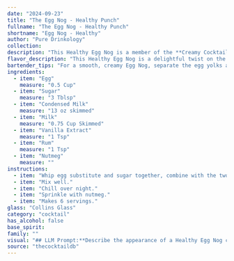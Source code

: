```yaml
---
date: "2024-09-23"
title: "The Egg Nog - Healthy Punch"
fullname: "The Egg Nog - Healthy Punch"
shortname: "Egg Nog - Healthy"
author: "Pure Drinkology"
collection:
description: "This Healthy Egg Nog is a member of the **Creamy Cocktail** family, often featuring dairy and eggs. Its origins trace back to medieval European posset drinks, combining milk, eggs, and spices. "
flavor_description: "This Healthy Egg Nog is a delightful twist on the classic, offering a creamy, comforting flavor profile. The sweetness of the sugar and condensed milk balances the subtle richness of the egg yolks, while the vanilla extract adds a warm, comforting note. The rum provides a gentle, boozy kick, and the nutmeg creates a warming, spiced finish. It's a luxuriously smooth and satisfying drink, perfect for a holiday celebration or a cozy night in. "
bartender_tips: "For a smooth, creamy Egg Nog, separate the egg yolks and whites. Whisk the yolks with sugar until pale and fluffy, then slowly add the condensed milk, milk, and vanilla.  Fold in the stiffly beaten egg whites.  Finally, stir in the rum and nutmeg.  Chill for at least 2 hours for the flavors to meld and for a more refreshing drink."
ingredients:
  - item: "Egg"
    measure: "0.5 Cup"
  - item: "Sugar"
    measure: "3 Tblsp"
  - item: "Condensed Milk"
    measure: "13 oz skimmed"
  - item: "Milk"
    measure: "0.75 Cup Skimmed"
  - item: "Vanilla Extract"
    measure: "1 Tsp"
  - item: "Rum"
    measure: "1 Tsp"
  - item: "Nutmeg"
    measure: ""
instructions:
  - item: "Whip egg substitute and sugar together, combine with the two kinds of milk, vanilla, and rum."
  - item: "Mix well."
  - item: "Chill over night."
  - item: "Sprinkle with nutmeg."
  - item: "Makes 6 servings."
glass: "Collins Glass"
category: "cocktail"
has_alcohol: false
base_spirit:
family: ""
visual: "## LLM Prompt:**Describe the appearance of a Healthy Egg Nog cocktail, made with the following ingredients: Egg, Sugar, Condensed Milk, Milk, Vanilla Extract, Rum, and Nutmeg.****Focus on the following aspects:*** **Color:** Is it predominantly white, yellow, or a creamy, off-white? Does it have any hints of other colors, like brown from the nutmeg?* **Texture:** Is it smooth and velvety? Does it have any visible particles, like bits of egg white or nutmeg?* **Appearance:** Is it layered or uniform? Are there any interesting swirls or patterns on the surface? Does it have any foam or froth?* **Garnish:** How is the cocktail typically garnished? Are there any embellishments to consider?**Example:**Imagine a creamy, off-white liquid with a hint of golden yellow from the condensed milk. The surface is smooth and velvety, with a delicate layer of foam that is faintly flecked with brown nutmeg. The glass might be garnished with a cinnamon stick or a sprinkle of nutmeg. "
source: "thecocktaildb"
---
```


